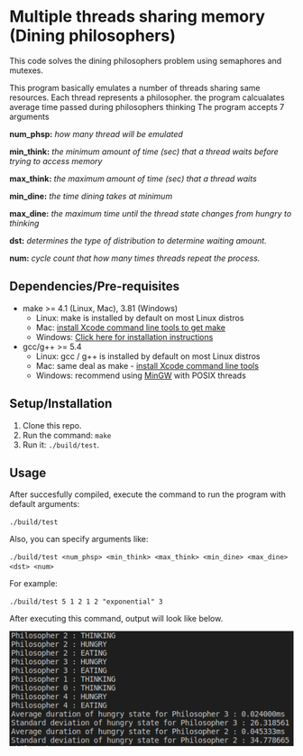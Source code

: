# Multiple threads sharing memory (Dining philosophers)
This code solves the dining philosophers problem using semaphores and mutexes. 

This program basically emulates a number of threads sharing same resources.
Each thread represents a philosopher.
the program calcualates average time passed during philosophers thinking
The program accepts 7 arguments

**num_phsp:**    _how many thread will be emulated_

**min_think:**   _the minimum amount of time (sec) that a thread waits before trying to access memory_

**max_think:**   _the maximum amount  of time (sec) that a thread waits_

**min_dine:**    _the time dining takes at minimum_

**max_dine:**    _the maximum time until the thread state changes from hungry to thinking_

**dst:**         _determines the type of distribution to determine waiting amount._

**num:**         _cycle count that how many times threads repeat the process._


## Dependencies/Pre-requisites
* make >= 4.1 (Linux, Mac), 3.81 (Windows)
  * Linux: make is installed by default on most Linux distros
  * Mac: [install Xcode command line tools to get make](https://developer.apple.com/xcode/features/)
  * Windows: [Click here for installation instructions](http://gnuwin32.sourceforge.net/packages/make.htm)
* gcc/g++ >= 5.4
  * Linux: gcc / g++ is installed by default on most Linux distros
  * Mac: same deal as make - [install Xcode command line tools](https://developer.apple.com/xcode/features/)
  * Windows: recommend using [MinGW](http://www.mingw.org/) with POSIX threads

## Setup/Installation
1. Clone this repo. 
2. Run the command: `make`
3. Run it: `./build/test`.

## Usage
After succesfully compiled, execute the command to run the program with default arguments:

`./build/test` 

Also, you can specify arguments like:

`./build/test <num_phsp> <min_think> <max_think> <min_dine> <max_dine> <dst> <num>`

For example:

`./build/test 5 1 2 1 2 "exponential" 3`

After executing this command, output will look like below.

![App screenshot](/data/ss.png)
